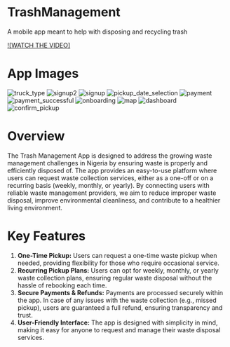 
# TrashManagement
A mobile app meant to help with disposing and recycling trash 

[![WATCH THE VIDEO]](https://www.linkedin.com/posts/ajao-semiloore-880889220_so-a-few-months-back-i-had-an-idea-about-activity-7100592059035656192-QJiQ?utm_source=share&utm_medium=member_desktop)

# App Images
![truck_type](https://github.com/user-attachments/assets/607bb0cb-043c-4148-9376-119e86110f8f)
![signup2](https://github.com/user-attachments/assets/e8b2e722-ab52-4100-b0d1-4705dd571888)
![signup](https://github.com/user-attachments/assets/ea5f2570-0bd2-42fe-876a-035e21ced85d)
![pickup_date_selection](https://github.com/user-attachments/assets/3bc2331e-e17e-4426-8041-189fb74b900d)
![payment](https://github.com/user-attachments/assets/d7c825ff-b3a9-4195-8813-870a308f7e35)
![payment_successful](https://github.com/user-attachments/assets/72782b78-4fbe-4301-89b9-af054f502b43)
![onboarding](https://github.com/user-attachments/assets/5b36b64d-78e5-4aeb-b518-7464291eac0d)
![map](https://github.com/user-attachments/assets/cc6fdbc2-0f55-4909-87de-8b9a9796148d)
![dashboard](https://github.com/user-attachments/assets/fe033bed-075d-4378-8391-be39683c6a28)
![confirm_pickup](https://github.com/user-attachments/assets/98066a0a-dde0-4d15-bc2a-a22160afac75)


# Overview
The Trash Management App is designed to address the growing waste management challenges in Nigeria by ensuring waste is properly and efficiently disposed of. The app provides an easy-to-use platform where users can request waste collection services, either as a one-off or on a recurring basis (weekly, monthly, or yearly). By connecting users with reliable waste management providers, we aim to reduce improper waste disposal, improve environmental cleanliness, and contribute to a healthier living environment.

# Key Features
1. **One-Time Pickup:** Users can request a one-time waste pickup when needed, providing flexibility for those who require occasional service.
2. **Recurring Pickup Plans:** Users can opt for weekly, monthly, or yearly waste collection plans, ensuring regular waste disposal without the hassle of rebooking each time.
3. **Secure Payments & Refunds:** Payments are processed securely within the app. In case of any issues with the waste collection (e.g., missed pickup), users are guaranteed a full refund, ensuring transparency and trust.
4. **User-Friendly Interface:** The app is designed with simplicity in mind, making it easy for anyone to request and manage their waste disposal services.
